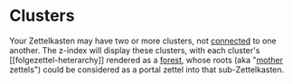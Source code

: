 # Clusters

Your Zettelkasten may have two or more clusters, not [connected](https://en.wikipedia.org/wiki/Connected_graph) to one another.  The z-index will display these clusters, with each cluster's [[folgezettel-heterarchy]] rendered as a [forest](https://tinyurl.com/wikipedia-forest), whose roots (aka "[mother](https://www.geeksforgeeks.org/find-a-mother-vertex-in-a-graph/) zettels") could be considered as a portal zettel into that sub-Zettelkasten.

